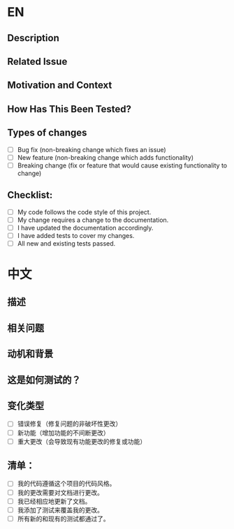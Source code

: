 # EN

<!--- Provide a general summary of your changes in the Title above -->

## Description
<!--- Describe your changes in detail -->

## Related Issue
<!--- This project only accepts pull requests related to open issues -->
<!--- If suggesting a new feature or change, please discuss it in an issue first -->
<!--- If fixing a bug, there should be an issue describing it with steps to reproduce -->
<!--- Please link to the issue here: -->

## Motivation and Context
<!--- Why is this change required? What problem does it solve? -->

## How Has This Been Tested?
<!--- Please describe in detail how you tested your changes. -->
<!--- Include details of your testing environment, and the tests you ran to -->
<!--- see how your change affects other areas of the code, etc. -->

## Types of changes
<!--- What types of changes does your code introduce? Put an `x` in all the boxes that apply: -->
- [ ] Bug fix (non-breaking change which fixes an issue)
- [ ] New feature (non-breaking change which adds functionality)
- [ ] Breaking change (fix or feature that would cause existing functionality to change)

## Checklist:
<!--- Go over all the following points, and put an `x` in all the boxes that apply. -->
<!--- If you're unsure about any of these, don't hesitate to ask. We're here to help! -->
- [ ] My code follows the code style of this project.
- [ ] My change requires a change to the documentation.
- [ ] I have updated the documentation accordingly.
- [ ] I have added tests to cover my changes.
- [ ] All new and existing tests passed.

# 中文

<!--- 在上面的标题中提供您更改的一般摘要-->

## 描述
<!--- 详细描述您的更改-->

## 相关问题
<!--- 本项目只接受与 open issue 相关的 pull request -->
<!--- 如果建议新功能或更改，请先在 issue 中讨论 -->
<!--- 如果修复了一个错误，应该有一个问题描述它并提供重现步骤 -->
<!--- 请在此处链接到问题：-->

## 动机和背景
<!--- 为什么需要这个改变？它解决什么问题？ -->

## 这是如何测试的？
<!--- 请详细描述您如何测试您的更改。 -->
<!--- 包括您的测试环境的详细信息，以及您运行的测试 -->
<!--- 查看您的更改如何影响代码的其他区域等 -->

## 变化类型
<!--- 您的代码引入了哪些类型的更改？在所有适用的框中输入一个 `x`：-->
- [ ] 错误修复（修复问题的非破坏性更改）
- [ ] 新功能（增加功能的不间断更改）
- [ ] 重大更改（会导致现有功能更改的修复或功能）

## 清单：
<!--- 仔细检查以下所有要点，并在所有适用的框中输入“x”。 -->
<!--- 如果您对其中任何一个不确定，请不要犹豫询问。我们是来帮忙的！ -->
- [ ] 我的代码遵循这个项目的代码风格。
- [ ] 我的更改需要对文档进行更改。
- [ ] 我已经相应地更新了文档。
- [ ] 我添加了测试来覆盖我的更改。
- [ ] 所有新的和现有的测试都通过了。
